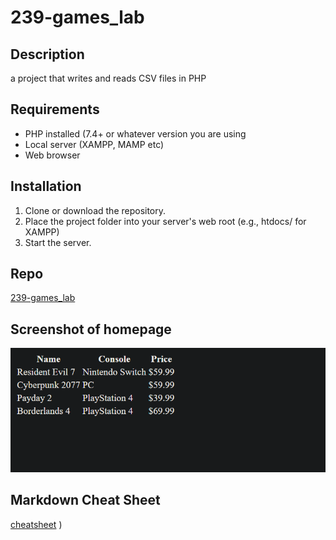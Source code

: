 # 239-games_lab 
 
## Description 
a project that writes and reads CSV files in PHP 
 
## Requirements 
- PHP installed (7.4+ or whatever version you are using
- Local server (XAMPP, MAMP etc) 
- Web browser 
 
## Installation 
1. Clone or download the repository. 
2. Place the project folder into your server's web root (e.g., htdocs/ for XAMPP) 
3. Start the server. 
 
## Repo 
[239-games_lab](https://github.com/PresnoArmweak/239-games_lab) 
 
## Screenshot of homepage 
![alt](gamesTable.png) 
 
## Markdown Cheat Sheet 
[cheatsheet](https://www.markdownguide.org/cheat-sheet/) ) 
